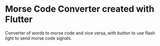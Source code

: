 # Morse Code Converter created with Flutter
Converter of words to morse code and vice versa, with button to use flash light to send morse code signals.

